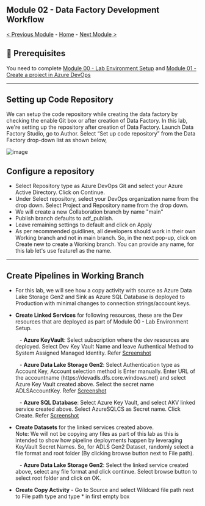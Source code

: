 **Module 02 - Data Factory Development Workflow**
---------------------------------------------------------------------------------------------------------------------------------------------------------

[< Previous Module](module01.md) - [Home](https://github.com/swmannepalli/Azure-Data-Factory-CI-CD) - [Next Module >](module03.md)

🤔 Prerequisites
---------------------------------------------------------------------------------------------------------------------------------------------------------

You need to complete [Module 00 - Lab Environment Setup](module00.md) and [Module 01 - Create a project in Azure DevOps](module01.md)

---------------------------------------------------------------------------------------------------------------------------------------------------------

**Setting up Code Repository**
---------------------------------------------------------------------------------------------------------------------------------------------------------

We can setup the code repository while creating the data factory by checking the enable Git box or after creation of Data Factory.
In this lab, we're setting up the repository after creation of Data Factory. Launch Data Factory Studio, go to Author. Select “Set up code repository” from the Data Factory drop-down list as shown below,

![image](https://user-images.githubusercontent.com/84516667/197676259-5c381c3d-fbe5-4040-ace2-d7fabb21dfa2.png)

**Configure a repository**
---------------------------------------------------------------------------------------------------------------------------------------------------------

+ Select Repository type as Azure DevOps Git and select your Azure Active Directory. Click on Continue.
+ Under Select repository, select your DevOps organization name from the drop down. Select Project and Repository name from the drop down.
+ We will create a new Collaboration branch by name "main"
+ Publish branch defaults to adf_publish.
+ Leave remaining settings to default and click on Apply
+ As per recommended guidlines, all developers should work in their own Working branch and not in main branch. So, in the next pop-up, click on Create new to create a Working branch. You can provide any name, for this lab let's use feature1 as the name.
---------------------------------------------------------------------------------------------------------------------------------------------------------

**Create Pipelines in Working Branch**
---------------------------------------------------------------------------------------------------------------------------------------------------------

+ For this lab, we will see how a copy activity with source as Azure Data Lake Storage Gen2 and Sink as Azure SQL Database is deployed to Production with minimal changes to connection strings/account keys. 
+ **Create Linked Services** for following resources, these are the Dev resources that are deployed as part of Module 00 - Lab Environment Setup. <br />

	&ensp; - **Azure KeyVault**: Select subscription where the dev resources are deployed. Select Dev Key Vault Name and leave Authentical Method to System Assigned Managed Identity. Refer [Screenshot](https://github.com/swmannepalli/Azure-Data-Factory-CI-CD/blob/ce89dfd5e47197410d78d4ab2d1380b42781e857/Files/Screenshots/AzureKeyVault_LinkedService_Properties.jpg) 

	&ensp; - **Azure Data Lake Storage Gen2**: Select Authentication type as Account Key, Account selection method is Enter manually. Enter URL of the accountname (https://<youralias>devadls.dfs.core.windows.net) and select Azure Key Vault created above. Select the secret name ADLSAccountKey. Refer [Screenshot](https://github.com/swmannepalli/Azure-Data-Factory-CI-CD/blob/ce89dfd5e47197410d78d4ab2d1380b42781e857/Files/Screenshots/ADLS_LinkedService_Properties.jpg)

	&ensp; - **Azure SQL Database**: Select Azure Key Vault, and select AKV linked service created above. Select AzureSQLCS as Secret name. Click Create. Refer [Screenshot](https://github.com/swmannepalli/Azure-Data-Factory-CI-CD/blob/ce89dfd5e47197410d78d4ab2d1380b42781e857/Files/Screenshots/AzureSQL_LinkedService_Properties.jpg)
	
	
+ **Create Datasets** for the linked services created above. <br /> Note: We will not be copying any files as part of this lab as this is intended to show how pipeline deployments happen by leveraging KeyVault Secret Names. So, for ADLS Gen2 Dataset, randomly select a file format and root folder (By clicking browse button next to File path).
	
	&ensp; - **Azure Data Lake Storage Gen2**: Select the linked service created above, select any file format and click continue. Select browse button to select root folder and click on OK. 
	
	
+ **Create Copy Activity** - Go to Source and select Wildcard file path next to File path type and type * in first empty box
